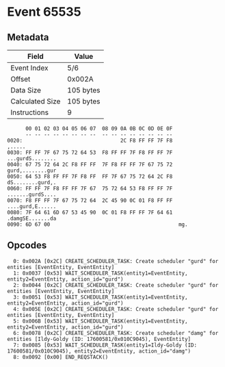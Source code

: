 # Event 65535

## Metadata

| Field           | Value     |
|-----------------|-----------|
| Event Index     | 5/6       |
| Offset          | 0x002A    |
| Data Size       | 105 bytes |
| Calculated Size | 105 bytes |
| Instructions    | 9         |

```
      00 01 02 03 04 05 06 07  08 09 0A 0B 0C 0D 0E 0F
      -- -- -- -- -- -- -- --  -- -- -- -- -- -- -- --
0020:                                2C F8 FF FF 7F F8            ,.....
0030: FF FF 7F 67 75 72 64 53  F8 FF FF 7F F8 FF FF 7F  ...gurdS........
0040: 67 75 72 64 2C F8 FF FF  7F F8 FF FF 7F 67 75 72  gurd,........gur
0050: 64 53 F8 FF FF 7F F8 FF  FF 7F 67 75 72 64 2C F8  dS........gurd,.
0060: FF FF 7F F8 FF FF 7F 67  75 72 64 53 F8 FF FF 7F  .......gurdS....
0070: F8 FF FF 7F 67 75 72 64  2C 45 90 0C 01 F8 FF FF  ....gurd,E......
0080: 7F 64 61 6D 67 53 45 90  0C 01 F8 FF FF 7F 64 61  .damgSE.......da
0090: 6D 67 00                                          mg.             
```

## Opcodes

```
  0: 0x002A [0x2C] CREATE_SCHEDULER_TASK: Create scheduler "gurd" for entities [EventEntity, EventEntity]
  1: 0x0037 [0x53] WAIT_SCHEDULER_TASK(entity1=EventEntity, entity2=EventEntity, action_id="gurd")
  2: 0x0044 [0x2C] CREATE_SCHEDULER_TASK: Create scheduler "gurd" for entities [EventEntity, EventEntity]
  3: 0x0051 [0x53] WAIT_SCHEDULER_TASK(entity1=EventEntity, entity2=EventEntity, action_id="gurd")
  4: 0x005E [0x2C] CREATE_SCHEDULER_TASK: Create scheduler "gurd" for entities [EventEntity, EventEntity]
  5: 0x006B [0x53] WAIT_SCHEDULER_TASK(entity1=EventEntity, entity2=EventEntity, action_id="gurd")
  6: 0x0078 [0x2C] CREATE_SCHEDULER_TASK: Create scheduler "damg" for entities [Ildy-Goldy (ID: 17600581/0x010C9045), EventEntity]
  7: 0x0085 [0x53] WAIT_SCHEDULER_TASK(entity1=Ildy-Goldy (ID: 17600581/0x010C9045), entity2=EventEntity, action_id="damg")
  8: 0x0092 [0x00] END_REQSTACK()
```
